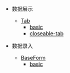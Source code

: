 <!-- docs/_sidebar.md -->

- 数据展示
  * [Tab](components/Tab/index.zh-CN.md)
    * [basic](components/Tab/demo/basic.md)
    * [closeable-tab](components/Tab/demo/closeable-tab.md)

- 数据录入
  * [BaseForm](components/BaseForm/index.zh-CN.md)
    * [basic](components/BaseForm/demo/basic.md)
